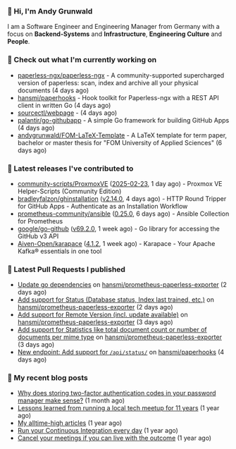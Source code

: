### 👋 Hi, I'm Andy Grunwald

I am a Software Engineer and Engineering Manager from Germany with a focus on **Backend-Systems** and **Infrastructure**, **Engineering Culture** and **People**.

### 👷 Check out what I'm currently working on


- [paperless-ngx/paperless-ngx](https://github.com/paperless-ngx/paperless-ngx) - A community-supported supercharged version of paperless: scan, index and archive all your physical documents (4 days ago)
- [hansmi/paperhooks](https://github.com/hansmi/paperhooks) - Hook toolkit for Paperless-ngx with a REST API client in written Go (4 days ago)
- [sourcectl/webpage](https://github.com/sourcectl/webpage) -  (4 days ago)
- [palantir/go-githubapp](https://github.com/palantir/go-githubapp) - A simple Go framework for building GitHub Apps (4 days ago)
- [andygrunwald/FOM-LaTeX-Template](https://github.com/andygrunwald/FOM-LaTeX-Template) - A LaTeX template for term paper, bachelor or master thesis for &#34;FOM University of Applied Sciences&#34; (6 days ago)

### 🔭 Latest releases I've contributed to


- [community-scripts/ProxmoxVE](https://github.com/community-scripts/ProxmoxVE) ([2025-02-23](https://github.com/community-scripts/ProxmoxVE/releases/tag/2025-02-23), 1 day ago) - Proxmox VE Helper-Scripts (Community Edition) 
- [bradleyfalzon/ghinstallation](https://github.com/bradleyfalzon/ghinstallation) ([v2.14.0](https://github.com/bradleyfalzon/ghinstallation/releases/tag/v2.14.0), 4 days ago) - HTTP Round Tripper for GitHub Apps - Authenticate as an Installation Workflow
- [prometheus-community/ansible](https://github.com/prometheus-community/ansible) ([0.25.0](https://github.com/prometheus-community/ansible/releases/tag/0.25.0), 6 days ago) - Ansible Collection for Prometheus
- [google/go-github](https://github.com/google/go-github) ([v69.2.0](https://github.com/google/go-github/releases/tag/v69.2.0), 1 week ago) - Go library for accessing the GitHub v3 API
- [Aiven-Open/karapace](https://github.com/Aiven-Open/karapace) ([4.1.2](https://github.com/Aiven-Open/karapace/releases/tag/4.1.2), 1 week ago) - Karapace - Your Apache Kafka® essentials in one tool

### 🔨 Latest Pull Requests I published


- [Update go dependencies](https://github.com/hansmi/prometheus-paperless-exporter/pull/59) on [hansmi/prometheus-paperless-exporter](https://github.com/hansmi/prometheus-paperless-exporter) (2 days ago)
- [Add support for Status (Database status, Index last trained, etc.)](https://github.com/hansmi/prometheus-paperless-exporter/pull/58) on [hansmi/prometheus-paperless-exporter](https://github.com/hansmi/prometheus-paperless-exporter) (2 days ago)
- [Add support for Remote Version (incl. update available)](https://github.com/hansmi/prometheus-paperless-exporter/pull/57) on [hansmi/prometheus-paperless-exporter](https://github.com/hansmi/prometheus-paperless-exporter) (3 days ago)
- [Add support for Statistics like total document count or number of documents per mime type](https://github.com/hansmi/prometheus-paperless-exporter/pull/56) on [hansmi/prometheus-paperless-exporter](https://github.com/hansmi/prometheus-paperless-exporter) (3 days ago)
- [New endpoint: Add support for `/api/status/`](https://github.com/hansmi/paperhooks/pull/44) on [hansmi/paperhooks](https://github.com/hansmi/paperhooks) (4 days ago)

### 📝 My recent blog posts


- [Why does storing two-factor authentication codes in your password manager make sense?](https://andygrunwald.com/blog/why-does-storing-two-factor-authentication-codes-in-your-password-manager-make-sense/) (1 month ago)
- [Lessons learned from running a local tech meetup for 11 years](https://andygrunwald.com/blog/lessons-learned-from-running-a-local-tech-meetup-for-11-years/) (1 year ago)
- [My alltime-high articles](https://andygrunwald.com/blog/my-all-time-high-articles/) (1 year ago)
- [Run your Continuous Integration every day](https://andygrunwald.com/blog/run-your-continuous-integration-every-day/) (1 year ago)
- [Cancel your meetings if you can live with the outcome](https://andygrunwald.com/blog/cancel-your-meetings-if-you-can-live-with-the-outcome/) (1 year ago)
